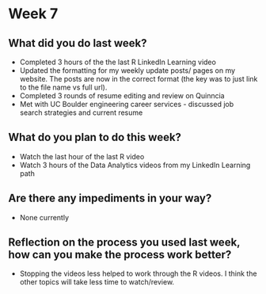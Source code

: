 # Week 7

## What did you do last week?
- Completed 3 hours of the the last R LinkedIn Learning video
- Updated the formatting for my weekly update posts/ pages on my website. The posts are now in the correct format (the key was to just link to the file name vs full url).
- Completed 3 rounds of resume editing and review on Quinncia
- Met with UC Boulder engineering career services - discussed job search strategies and current resume

## What do you plan to do this week?
- Watch the last hour of the last R video
- Watch 3 hours of the Data Analytics videos from my LinkedIn Learning path

## Are there any impediments in your way?
- None currently

## Reflection on the process you used last week, how can you make the process work better?
- Stopping the videos less helped to work through the R videos. I think the other topics will take less time to watch/review.
